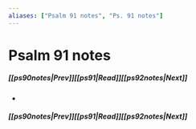 ```yaml
---
aliases: ["Psalm 91 notes", "Ps. 91 notes"]
---
```

# Psalm 91 notes
##### <span class=arrow-left></span>[[ps90notes|Prev]]<span class=navigation-separator></span>[[ps91|Read]]<span class=navigation-separator></span>[[ps92notes|Next]]<span class=arrow-right></span>
- 
##### <span class=arrow-left></span>[[ps90notes|Prev]]<span class=navigation-separator></span>[[ps91|Read]]<span class=navigation-separator></span>[[ps92notes|Next]]<span class=arrow-right></span>
